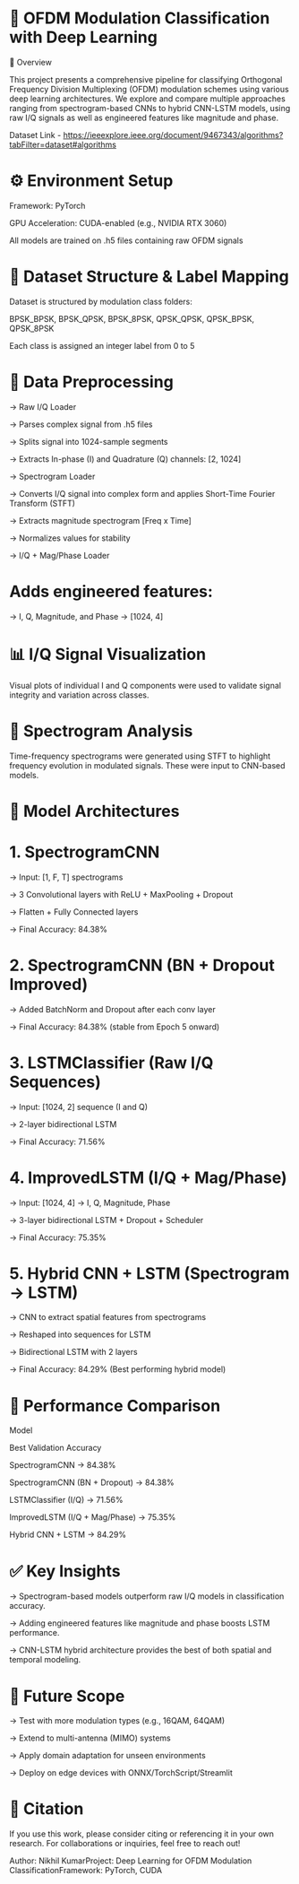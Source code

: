 # 📡 OFDM Modulation Classification with Deep Learning

📌 Overview

This project presents a comprehensive pipeline for classifying Orthogonal Frequency Division Multiplexing (OFDM) modulation schemes using various deep learning architectures. We explore and compare multiple approaches ranging from spectrogram-based CNNs to hybrid CNN-LSTM models, using raw I/Q signals as well as engineered features like magnitude and phase.

Dataset Link -  https://ieeexplore.ieee.org/document/9467343/algorithms?tabFilter=dataset#algorithms

# ⚙️ Environment Setup

Framework: PyTorch

GPU Acceleration: CUDA-enabled (e.g., NVIDIA RTX 3060)

All models are trained on .h5 files containing raw OFDM signals

# 🧷 Dataset Structure & Label Mapping

Dataset is structured by modulation class folders:

BPSK_BPSK, BPSK_QPSK, BPSK_8PSK, QPSK_QPSK, QPSK_BPSK, QPSK_8PSK

Each class is assigned an integer label from 0 to 5

# 📂 Data Preprocessing

  -> Raw I/Q Loader

  -> Parses complex signal from .h5 files

  -> Splits signal into 1024-sample segments

  -> Extracts In-phase (I) and Quadrature (Q) channels: [2, 1024]

  -> Spectrogram Loader

  -> Converts I/Q signal into complex form and applies Short-Time Fourier Transform (STFT)

  -> Extracts magnitude spectrogram [Freq x Time]

  -> Normalizes values for stability

  -> I/Q + Mag/Phase Loader

# Adds engineered features:

  -> I, Q, Magnitude, and Phase → [1024, 4]

# 📊 I/Q Signal Visualization

Visual plots of individual I and Q components were used to validate signal integrity and variation across classes.

# 🌈 Spectrogram Analysis

Time-frequency spectrograms were generated using STFT to highlight frequency evolution in modulated signals. These were input to CNN-based models.

# 🧠 Model Architectures

# 1. SpectrogramCNN

 -> Input: [1, F, T] spectrograms

 -> 3 Convolutional layers with ReLU + MaxPooling + Dropout

 -> Flatten + Fully Connected layers

 -> Final Accuracy: 84.38%

# 2. SpectrogramCNN (BN + Dropout Improved)

 -> Added BatchNorm and Dropout after each conv layer

 -> Final Accuracy: 84.38% (stable from Epoch 5 onward)

# 3. LSTMClassifier (Raw I/Q Sequences)

 -> Input: [1024, 2] sequence (I and Q)

 -> 2-layer bidirectional LSTM

 -> Final Accuracy: 71.56%

# 4. ImprovedLSTM (I/Q + Mag/Phase)

 -> Input: [1024, 4] → I, Q, Magnitude, Phase

 -> 3-layer bidirectional LSTM + Dropout + Scheduler

 -> Final Accuracy: 75.35%

# 5. Hybrid CNN + LSTM (Spectrogram → LSTM)

 -> CNN to extract spatial features from spectrograms

 -> Reshaped into sequences for LSTM

 -> Bidirectional LSTM with 2 layers

 -> Final Accuracy: 84.29% (Best performing hybrid model)

# 🏁 Performance Comparison

Model

Best Validation Accuracy

SpectrogramCNN -> 84.38%

SpectrogramCNN (BN + Dropout) -> 84.38%

LSTMClassifier (I/Q) -> 71.56%

ImprovedLSTM (I/Q + Mag/Phase) -> 75.35%

Hybrid CNN + LSTM -> 84.29%

# ✅ Key Insights

-> Spectrogram-based models outperform raw I/Q models in classification accuracy.

-> Adding engineered features like magnitude and phase boosts LSTM performance.

-> CNN-LSTM hybrid architecture provides the best of both spatial and temporal modeling.

# 🔮 Future Scope

-> Test with more modulation types (e.g., 16QAM, 64QAM)

-> Extend to multi-antenna (MIMO) systems

-> Apply domain adaptation for unseen environments

-> Deploy on edge devices with ONNX/TorchScript/Streamlit

# 🧾 Citation

If you use this work, please consider citing or referencing it in your own research. For collaborations or inquiries, feel free to reach out!

Author: Nikhil KumarProject: Deep Learning for OFDM Modulation ClassificationFramework: PyTorch, CUDA
